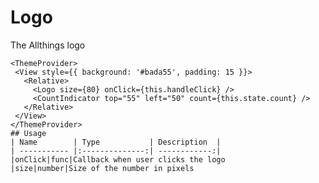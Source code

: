 <!-- 
This is an auto-generated markdown. 
You can change it in "src/atoms/Logo.jsx" and run build:docs to update this file.
-->
# Logo
The Allthings logo

```example
<ThemeProvider>
 <View style={{ background: '#bada55', padding: 15 }}>
   <Relative>
     <Logo size={80} onClick={this.handleClick} />
     <CountIndicator top="55" left="50" count={this.state.count} />
   </Relative>
 </View>
</ThemeProvider>
## Usage
| Name        | Type           | Description  |
| ----------- |:--------------:| ------------:|
|onClick|func|Callback when user clicks the logo
|size|number|Size of the number in pixels
